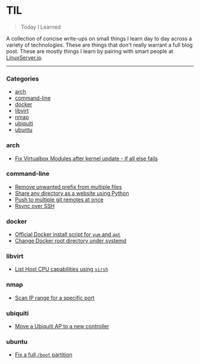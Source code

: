# TIL

> Today I Learned

A collection of concise write-ups on small things I learn day to day across a variety of technologies. These are things that don't really warrant a full blog post. These are mostly things I learn by pairing with smart people at [LinuxServer.io](http://linuxserver.io/).

---

### Categories

* [arch](#arch)
* [command-line](#command-line)
* [docker](#docker)
* [libvirt](#libvirt)
* [nmap](#nmap)
* [ubiquiti](#ubiquiti)
* [ubuntu](#ubuntu)

### arch

- [Fix Virtualbox Modules after kernel update -  if all else fails](arch/virtualbox-fix-modules-burn-way.md)

### command-line

- [Remove unwanted prefix from multiple files](command-line/remove-unwanted-prefixes.md)
- [Share any directory as a website using Python](command-line/use-python-to-webshare-any-directory.md)
- [Push to multiple git remotes at once](command-line/push-to-multiple-git.md)
- [Rsync over SSH](command-line/rsync-over-ssh.md)

### docker

- [Official Docker install script for `yum` and `apt`](docker/yum-apt-repos-docker.md)
- [Change Docker root directory under systemd](docker/change-docker-root.md)

### libvirt

- [List Host CPU capabilities using `virsh`](libvirt/virsh-host-cpu.md)

### nmap

- [Scan IP range for a specific port](nmap/scan-ip-range-for-port.md)

### ubiquiti

- [Move a Ubiquiti AP to a new controller](ubiquiti/move-ap-to-new-controller.md)

### ubuntu

- [Fix a full `/boot` partition](ubuntu/ubuntu_full_boot_partition.md)
